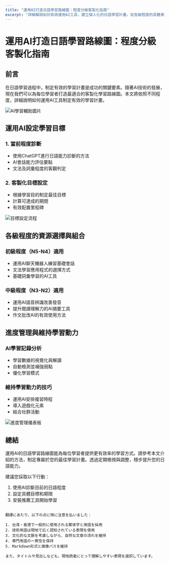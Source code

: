 ```yaml
---
title: "運用AI打造日語學習路線圖：程度分級客製化指南"
excerpt: "詳細解說如何有效運用AI工具，建立個人化的日語學習計畫。從各級程度的具體資源選擇到進度管理，全面協助您提升學習效率。讓我們善用ChatGPT等AI工具，打造專屬於您的學習路線圖。"
---
```


# 運用AI打造日語學習路線圖：程度分級客製化指南

## 前言

在日語學習過程中，制定有效的學習計畫是成功的關鍵要素。隨著AI技術的發展，現在我們可以為每位學習者打造最適合的客製化學習路線圖。本文將依照不同程度，詳細說明如何運用AI工具制定有效的學習計畫。

![AI學習輔助圖片](/images/blog/006/ai-learning.jpg)

## 運用AI設定學習目標

### 1. 當前程度診斷
- 使用ChatGPT進行日語能力診斷的方法
- AI會話能力評估要點
- 文法及詞彙程度的客觀判定

### 2. 客製化目標設定
- 根據學習目的制定最佳目標
- 計算可達成的期間
- 有效配置里程碑

![目標設定流程](/images/blog/006/goal-setting.jpg)

## 各級程度的資源選擇與組合

### 初級程度（N5-N4）適用
- 運用AI聊天機器人練習基礎會話
- 文法學習應用程式的選擇方式
- 基礎詞彙學習的AI工具

### 中級程度（N3-N2）適用
- 運用AI語音辨識改善發音
- 提升閱讀理解力的AI摘要工具
- 作文批改AI的有效使用方法

## 進度管理與維持學習動力

### AI學習記錄分析
- 學習數據的視覺化與解讀
- 自動檢測並補強弱點
- 優化學習模式

### 維持學習動力的技巧
- 運用AI安排複習時程
- 導入遊戲化元素
- 結合社群活動

![進度管理儀表板](/images/blog/006/progress-tracking.jpg)

## 總結

運用AI的日語學習路線圖能為每位學習者提供更有效率的學習方式。請參考本文介紹的方法，制定專屬於您的最佳學習計畫。透過定期檢視與調整，穩步提升您的日語能力。

建議您採取以下行動：
1. 使用AI診斷目前的日語程度
2. 設定具體目標和期限
3. 安裝推薦工具開始學習
```

翻譯にあたり、以下の点に特に注意を払いました：

1. 台湾・香港で一般的に使用される繁体字と用語を採用
2. 技術用語は現地で広く認知されている表現を使用
3. 文化的な文脈を考慮しながら、自然な文章の流れを維持
4. 専門用語の一貫性を保持
5. Markdown形式と画像パスを維持

また、タイトルや見出しなども、現地読者にとって理解しやすい表現を選択しています。